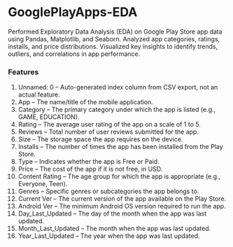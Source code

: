 # GooglePlayApps-EDA
Performed Exploratory Data Analysis (EDA) on Google Play Store app data using Pandas, Matplotlib, and Seaborn. Analyzed app categories, ratings, installs, and price distributions. Visualized key insights to identify trends, outliers, and correlations in app performance.


### Features
1. Unnamed: 0 – Auto-generated index column from CSV export, not an actual feature.
2. App – The name/title of the mobile application.
3. Category – The primary category under which the app is listed (e.g., GAME, EDUCATION).
4. Rating – The average user rating of the app on a scale of 1 to 5.
5. Reviews – Total number of user reviews submitted for the app.
6. Size – The storage space the app requires on the device.
7. Installs – The number of times the app has been installed from the Play Store.
8. Type – Indicates whether the app is Free or Paid.
9. Price – The cost of the app if it is not free, in USD.
10. Content Rating – The age group for which the app is appropriate (e.g., Everyone, Teen).
11. Genres – Specific genres or subcategories the app belongs to.
12. Current Ver – The current version of the app available on the Play Store.
13. Android Ver – The minimum Android OS version required to run the app.
14. Day_Last_Updated – The day of the month when the app was last updated.
15. Month_Last_Updated – The month when the app was last updated.
16. Year_Last_Updated – The year when the app was last updated.
